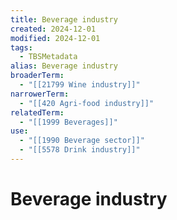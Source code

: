 ```yaml
---
title: Beverage industry
created: 2024-12-01
modified: 2024-12-01
tags:
  - TBSMetadata
alias: Beverage industry
broaderTerm:
  - "[[21799 Wine industry]]"
narrowerTerm:
  - "[[420 Agri-food industry]]"
relatedTerm:
  - "[[1999 Beverages]]"
use:
  - "[[1990 Beverage sector]]"
  - "[[5578 Drink industry]]"
---
```

# Beverage industry
